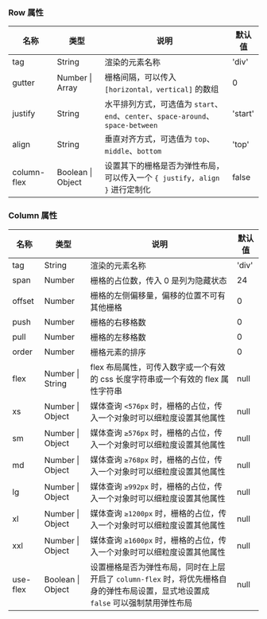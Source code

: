### Row 属性

| 名称        | 类型              | 说明                                                                             | 默认值  |
| ----------- | ----------------- | -------------------------------------------------------------------------------- | ------- |
| tag         | String            | 渲染的元素名称                                                                   | 'div'   |
| gutter      | Number \| Array   | 栅格间隔，可以传入 `[horizontal，vertical]` 的数组                               | 0       |
| justify     | String            | 水平排列方式，可选值为 `start`、`end`、`center`、`space-around`、`space-between` | 'start' |
| align       | String            | 垂直对齐方式，可选值为 `top`、`middle`、`bottom`                                 | 'top'   |
| column-flex | Boolean \| Object | 设置其下的栅格是否为弹性布局，可以传入一个 `{ justify, align }` 进行定制化       | false   |

### Column 属性

| 名称     | 类型              | 说明                                                                                                                               | 默认值 |
| -------- | ----------------- | ---------------------------------------------------------------------------------------------------------------------------------- | ------ |
| tag      | String            | 渲染的元素名称                                                                                                                     | 'div'  |
| span     | Number            | 栅格的占位数，传入 0 是列为隐藏状态                                                                                                | 24     |
| offset   | Number            | 栅格的左侧偏移量，偏移的位置不可有其他栅格                                                                                         | 0      |
| push     | Number            | 栅格的右移格数                                                                                                                     | 0      |
| pull     | Number            | 栅格的左移格数                                                                                                                     | 0      |
| order    | Number            | 栅格元素的排序                                                                                                                     | 0      |
| flex     | Number \| String  | flex 布局属性，可传入数字或一个有效的 css 长度字符串或一个有效的 flex 属性字符串                                                   | null   |
| xs       | Number \| Object  | 媒体查询 `<576px` 时，栅格的占位，传入一个对象时可以细粒度设置其他属性                                                             | null   |
| sm       | Number \| Object  | 媒体查询 `≥576px` 时，栅格的占位，传入一个对象时可以细粒度设置其他属性                                                             | null   |
| md       | Number \| Object  | 媒体查询 `≥768px` 时，栅格的占位，传入一个对象时可以细粒度设置其他属性                                                             | null   |
| lg       | Number \| Object  | 媒体查询 `≥992px` 时，栅格的占位，传入一个对象时可以细粒度设置其他属性                                                             | null   |
| xl       | Number \| Object  | 媒体查询 `≥1200px` 时，栅格的占位，传入一个对象时可以细粒度设置其他属性                                                            | null   |
| xxl      | Number \| Object  | 媒体查询 `≥1600px` 时，栅格的占位，传入一个对象时可以细粒度设置其他属性                                                            | null   |
| use-flex | Boolean \| Object | 设置栅格是否为弹性布局，同时在上层开启了 `column-flex` 时，将优先栅格自身的弹性布局设置，显式地设置成 `false` 可以强制禁用弹性布局 | null   |
